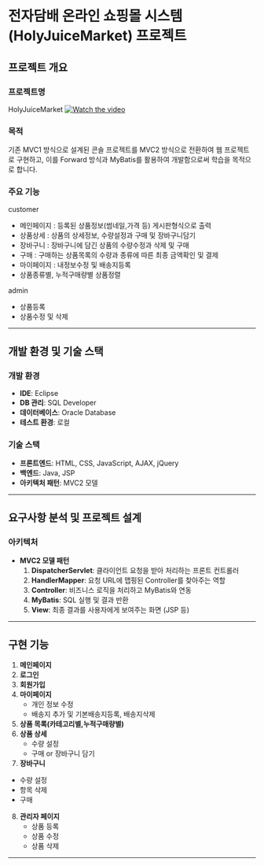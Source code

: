 # 전자담배 온라인 쇼핑몰 시스템(HolyJuiceMarket) 프로젝트

## 프로젝트 개요

### 프로젝트명
HolyJuiceMarket
[![Watch the video](https://img.youtube.com/vi/ThEH3aA_jf0/0.jpg)](https://www.youtube.com/watch?v=ThEH3aA_jf0)
### 목적
기존 MVC1 방식으로 설계된 콘솔 프로젝트를 MVC2 방식으로 전환하여 웹 프로젝트로 구현하고, 이를 Forward 방식과 MyBatis를 활용하여 개발함으로써 학습을 목적으로 합니다.

### 주요 기능

customer
- 메인페이지 : 등록된 상품정보(썸네일,가격 등) 게시판형식으로 출력
- 상품상세 : 상품의 상세정보, 수량설정과 구매 및 장바구니담기
- 장바구니 : 장바구니에 담긴 상품의 수량수정과 삭제 및 구매
- 구매 : 구매하는 상품목록의 수량과 종류에 따른 최종 금액확인 및 결제
- 마이페이지 : 내정보수정 및 배송지등록
- 상품종류별, 누적구매량별 상품정렬

admin
- 상품등록
- 상품수정 및 삭제

---

## 개발 환경 및 기술 스택

### 개발 환경
- **IDE**: Eclipse
- **DB 관리**: SQL Developer
- **데이터베이스**: Oracle Database
- **테스트 환경**: 로컬

### 기술 스택
- **프론트엔드**: HTML, CSS, JavaScript, AJAX, jQuery
- **백엔드**: Java, JSP
- **아키텍처 패턴**: MVC2 모델

---

## 요구사항 분석 및 프로젝트 설계

### 아키텍처
- **MVC2 모델 패턴**
    1. **DispatcherServlet**: 클라이언트 요청을 받아 처리하는 프론트 컨트롤러
    2. **HandlerMapper**: 요청 URL에 맵핑된 Controller를 찾아주는 역할
    3. **Controller**: 비즈니스 로직을 처리하고 MyBatis와 연동
    4. **MyBatis**: SQL 실행 및 결과 반환
    5. **View**: 최종 결과를 사용자에게 보여주는 화면 (JSP 등)

---

## 구현 기능

1. **메인페이지**
2. **로그인**
3. **회원가입**
4. **마이페이지**
   - 개인 정보 수정
   - 배송지 추가 및 기본배송지등록, 배송지삭제
5. **상품 목록(카테고리별,누적구매량별)**
6. **상품 상세**
   - 수량 설정
   - 구매 or 장바구니 담기
7. **장바구니**
  - 수량 설정
  - 항목 삭제
  - 구매
8. **관리자 페이지**
   - 상품 등록
   - 상품 수정
   - 상품 삭제

---
